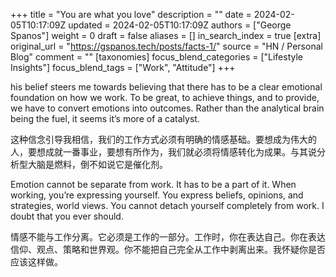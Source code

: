 +++
title = "You are what you love"
description = ""
date = 2024-02-05T10:17:09Z
updated = 2024-02-05T10:17:09Z
authors = ["George Spanos"]
weight = 0
draft = false
aliases = []
in_search_index = true
[extra]
original_url = "https://gspanos.tech/posts/facts-1/"
source = "HN / Personal Blog"
comment = ""
[taxonomies]
focus_blend_categories = ["Lifestyle Insights"]
focus_blend_tags = ["Work", "Attitude"]
+++

his belief steers me towards believing that there has to be a clear emotional foundation on how we work. To be great, to achieve things, and to provide, we have to convert emotions into outcomes. Rather than the analytical brain being the fuel, it seems it’s more of a catalyst.

这种信念引导我相信，我们的工作方式必须有明确的情感基础。要想成为伟大的人，要想成就一番事业，要想有所作为，我们就必须将情感转化为成果。与其说分析型大脑是燃料，倒不如说它是催化剂。

Emotion cannot be separate from work. It has to be a part of it. When working, you’re expressing yourself. You express beliefs, opinions, and strategies, world views. You cannot detach yourself completely from work. I doubt that you ever should.

情感不能与工作分离。它必须是工作的一部分。工作时，你在表达自己。你在表达信仰、观点、策略和世界观。你不能把自己完全从工作中剥离出来。我怀疑你是否应该这样做。